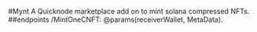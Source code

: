 #Mynt
A Quicknode marketplace add on to mint solana compressed NFTs.
##endpoints
/MintOneCNFT: @params(receiverWallet, MetaData).
